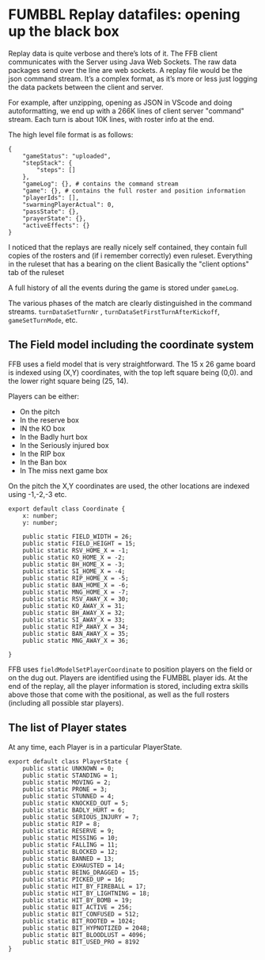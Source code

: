 # FUMBBL Replay datafiles: opening up the black box

Replay data is quite verbose and there’s lots of it. The FFB client communicates with the Server using Java Web Sockets.
The raw data packages send over the line are web sockets. 
A replay file would be the json command stream. It’s a complex format, as it’s more or less just logging the data packets between the client and server. 

For example, after unzipping, opening as JSON in VScode and doing autoformatting, we end up with a 266K lines of client server "command" stream.
Each turn is about 10K lines, with roster info at the end.

The high level file format is as follows:

```
{
    "gameStatus": "uploaded",
    "stepStack": {
        "steps": []
    },
    "gameLog": {}, # contains the command stream
    "game": {}, # contains the full roster and position information
    "playerIds": [],
    "swarmingPlayerActual": 0,
    "passState": {},
    "prayerState": {},
    "activeEffects": {}
}
```

I noticed that the replays are really nicely self contained, they contain full copies of the rosters and (if i remember correctly) even ruleset.
Everything in the ruleset that has a bearing on the client
Basically the "client options" tab of the ruleset

A full history of all the events during the game is stored under `gameLog`.

The various phases of the match are clearly distinguished in the command streams.
`turnDataSetTurnNr` , `turnDataSetFirstTurnAfterKickoff`, `gameSetTurnMode`, etc.



## The Field model including the coordinate system

FFB uses a field model that is very straightforward. The 15 x 26 game board is indexed using (X,Y) coordinates, with the top left square being (0,0). 
and the lower right square being (25, 14). 

Players can be either:
* On the pitch
* In the reserve box
* IN the KO box
* In the Badly hurt box
* In the Seriously injured box
* In the RIP box
* In the Ban box
* In The miss next game box

On the pitch the X,Y coordinates are used, the other locations are indexed using -1,-2,-3 etc. 

```
export default class Coordinate {
    x: number;
    y: number;

    public static FIELD_WIDTH = 26;
    public static FIELD_HEIGHT = 15;
    public static RSV_HOME_X = -1;
    public static KO_HOME_X = -2;
    public static BH_HOME_X = -3;
    public static SI_HOME_X = -4;
    public static RIP_HOME_X = -5;
    public static BAN_HOME_X = -6;
    public static MNG_HOME_X = -7;
    public static RSV_AWAY_X = 30;
    public static KO_AWAY_X = 31;
    public static BH_AWAY_X = 32;
    public static SI_AWAY_X = 33;
    public static RIP_AWAY_X = 34;
    public static BAN_AWAY_X = 35;
    public static MNG_AWAY_X = 36;
    
}
```

FFB uses `fieldModelSetPlayerCoordinate` to position players on the field or on the dug out. Players are identified using the FUMBBL player ids. At the end of the replay, all the player information is stored, including extra skills above those that come with the positional, as well as the full rosters (including all possible star players).

## The list of Player states

At any time, each Player is in a particular PlayerState.

```
export default class PlayerState {
    public static UNKNOWN = 0;
    public static STANDING = 1;
    public static MOVING = 2;
    public static PRONE = 3;
    public static STUNNED = 4;
    public static KNOCKED_OUT = 5;
    public static BADLY_HURT = 6;
    public static SERIOUS_INJURY = 7;
    public static RIP = 8;
    public static RESERVE = 9;
    public static MISSING = 10;
    public static FALLING = 11;
    public static BLOCKED = 12;
    public static BANNED = 13;
    public static EXHAUSTED = 14;
    public static BEING_DRAGGED = 15;
    public static PICKED_UP = 16;
    public static HIT_BY_FIREBALL = 17;
    public static HIT_BY_LIGHTNING = 18;
    public static HIT_BY_BOMB = 19;
    public static BIT_ACTIVE = 256;
    public static BIT_CONFUSED = 512;
    public static BIT_ROOTED = 1024;
    public static BIT_HYPNOTIZED = 2048;
    public static BIT_BLOODLUST = 4096;
    public static BIT_USED_PRO = 8192
}
```